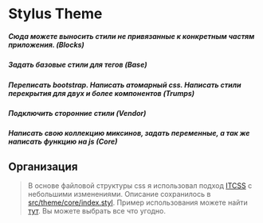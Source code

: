 # Stylus Theme

##### Сюда можете выносить стили не привязанные к конкретным частям приложения. (Blocks)
##### Задать базовые стили для тегов (Base)
##### Переписать bootstrap. Написать атомарный css. Написать стили перекрытия для двух и более компонентов (Trumps)
##### Подключить сторонние стили (Vendor)
##### Написать свою коллекцию миксинов, задать переменные, а так же написать функцию на js (Core)

## Организация
> В основе файловой структуры css я использовал подход 
> [ITCSS](https://www.xfive.co/blog/itcss-scalable-maintainable-css-architecture/) с
> небольшими изменениями. Описание сохранилось в 
> [src/theme/core/index.styl](../src/theme/index.styl).
> Пример использования можете найти [тут](https://github.com/53c701d/stylus-theme).
> Вы можете выбрать все что угодно.
